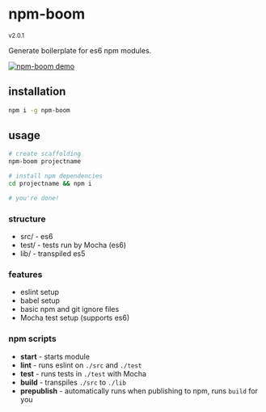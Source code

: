 # npm-boom 
<small>v2.0.1</small>

Generate boilerplate for es6 npm modules.

[![npm-boom demo](https://img.youtube.com/vi/ZOe2RMjep3o/0.jpg)](https://www.youtube.com/watch?v=ZOe2RMjep3o)

## installation

```sh
npm i -g npm-boom
```

## usage

```sh
# create scaffolding
npm-boom projectname

# install npm dependencies
cd projectname && npm i

# you're done!
```

### structure

* src/ - es6
* test/ - tests run by Mocha (es6)
* lib/ - transpiled es5

### features

* eslint setup
* babel setup
* basic npm and git ignore files
* Mocha test setup (supports es6)

### npm scripts

* **start** - starts module
* **lint** - runs eslint on `./src` and `./test`
* **test** - runs tests in `./test` with Mocha
* **build** - transpiles `./src` to `./lib`
* **prepublish** - automatically runs when publishing to npm, runs `build` for you

